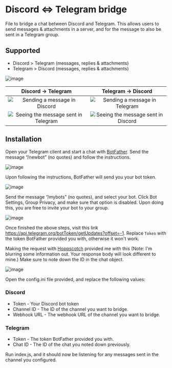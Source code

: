 # Discord ⇔ Telegram bridge

File to bridge a chat between Discord and Telegram. This allows users to send messages & attachments in a server, and for the message to also be sent in a Telegram group.

## Supported

* Discord > Telegram (messages, replies & attachments)
* Telegram > Discord (messages, replies & attachments)

![image](https://user-images.githubusercontent.com/90877067/201297882-45093b37-9c65-4c4c-8742-9137bb097306.png)

Discord -> Telegram  |  Telegram -> Discord
:--------------------:|:---------------------:
![Sending a message in Discord](https://cdn.discordapp.com/attachments/889397754458169385/1040538516238651422/166815413825077623.png) | ![Sending a message in Telegram](https://cdn.discordapp.com/attachments/889397754458169385/1040538702012760104/166815418025119756.png)
![Seeing the message sent in Telegram](https://cdn.discordapp.com/attachments/889397754458169385/1040538516620312576/166815413825077623.png) | ![Seeing the message sent in Discord](https://cdn.discordapp.com/attachments/889397754458169385/1040538756555477002/166815419425133878.png)

## Installation

Open your Telegram client and start a chat with [BotFather](https://t.me/BotFather). Send the message “/newbot” (no quotes) and follow the instructions.

![image](https://user-images.githubusercontent.com/90877067/182313481-fa70b777-c46f-4d59-8ddb-3dd55856d32d.png)

Upon following the instructions, BotFather will send you your bot token.

![image](https://user-images.githubusercontent.com/90877067/182313860-72051436-a77c-4979-9d9e-324a6677fef8.png)

Send the message “/mybots” (no quotes), and select your bot. Click Bot Settings, Group Privacy, and make sure that option is disabled.
Upon doing this, you are free to invite your bot to your group.

![image](https://user-images.githubusercontent.com/90877067/182314225-05fdab18-9bbd-4a95-b87d-81a86117cf0c.png)

Once finished the above steps, visit this link <https://api.telegram.org/botToken/getUpdates?offset=-1>.
Replace `Token` with the token BotFather provided you with, otherwise it won't work.

Making the request with [Hoppscotch](https://hoppscotch.io/) provided me with this (Note: I'm blurring some information out. Your response body will look different to mine.)
Make sure to note down the ID in the chat object.

![image](https://user-images.githubusercontent.com/90877067/182315491-7aedc897-a961-474c-9672-6293e80ea386.png)

Open the config.ini file provided, and replace the following values:

### Discord

* Token - Your Discord bot token
* Channel ID - The ID of the channel you want to bridge.
* Webhook URL - The webhook URL of the channel you want to bridge.

### Telegram

* Token - The token BotFather provided you with.
* Chat ID - The ID of the chat you noted down previously.

Run index.js, and it should now be listening for any messages sent in the channel you configured.
